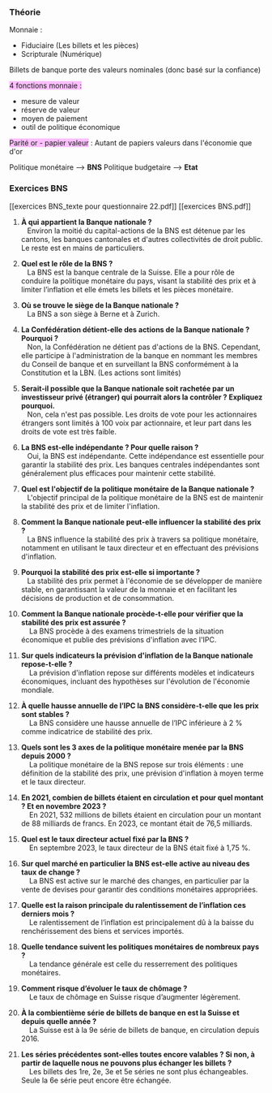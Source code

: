 ### Théorie
Monnaie :
- Fiduciaire (Les billets et les pièces)
- Scripturale (Numérique)

Billets de banque porte des valeurs nominales (donc basé sur la confiance)

<span style="background:#fdbfff">4 fonctions monnaie :</span>
- mesure de valeur
- réserve de valeur
- moyen de paiement
- outil de politique économique

<span style="background:#fdbfff">Parité or - papier valeur</span> : Autant de papiers valeurs dans l'économie que d'or

Politique monétaire --> **BNS**
Politique budgetaire --> **Etat**

### Exercices BNS

[[exercices BNS_texte pour questionnaire 22.pdf]]
[[exercices BNS.pdf]]

1. **À qui appartient la Banque nationale ?**    
   Environ la moitié du capital-actions de la BNS est détenue par les cantons, les banques cantonales et d'autres collectivités de droit public. Le reste est en mains de particuliers.

2. **Quel est le rôle de la BNS ?**    
   La BNS est la banque centrale de la Suisse. Elle a pour rôle de conduire la politique monétaire du pays, visant la stabilité des prix et à limiter l’inflation et elle émets les billets et les pièces monétaire.

3. **Où se trouve le siège de la Banque nationale ?**    
   La BNS a son siège à Berne et à Zurich.
   
4. **La Confédération détient-elle des actions de la Banque nationale ? Pourquoi ?**    
   Non, la Confédération ne détient pas d'actions de la BNS. Cependant, elle participe à l'administration de la banque en nommant les membres du Conseil de banque et en surveillant la BNS conformément à la Constitution et la LBN. (Les actions sont limités)
   
5. **Serait-il possible que la Banque nationale soit rachetée par un investisseur privé (étranger) qui pourrait alors la contrôler ? Expliquez pourquoi.**    
   Non, cela n'est pas possible. Les droits de vote pour les actionnaires étrangers sont limités à 100 voix par actionnaire, et leur part dans les droits de vote est très faible.
   
6. **La BNS est-elle indépendante ? Pour quelle raison ?**    
   Oui, la BNS est indépendante. Cette indépendance est essentielle pour garantir la stabilité des prix. Les banques centrales indépendantes sont généralement plus efficaces pour maintenir cette stabilité.

7. **Quel est l'objectif de la politique monétaire de la Banque nationale ?**    
   L'objectif principal de la politique monétaire de la BNS est de maintenir la stabilité des prix et de limiter l'inflation.

8. **Comment la Banque nationale peut-elle influencer la stabilité des prix ?**    
   La BNS influence la stabilité des prix à travers sa politique monétaire, notamment en utilisant le taux directeur et en effectuant des prévisions d'inflation.

9. **Pourquoi la stabilité des prix est-elle si importante ?**    
   La stabilité des prix permet à l'économie de se développer de manière stable, en garantissant la valeur de la monnaie et en facilitant les décisions de production et de consommation.

10. **Comment la Banque nationale procède-t-elle pour vérifier que la stabilité des prix est assurée ?**    
    La BNS procède à des examens trimestriels de la situation économique et publie des prévisions d'inflation avec l'IPC.

11. **Sur quels indicateurs la prévision d'inflation de la Banque nationale repose-t-elle ?**    
    La prévision d'inflation repose sur différents modèles et indicateurs économiques, incluant des hypothèses sur l'évolution de l'économie mondiale.

12. **À quelle hausse annuelle de l’IPC la BNS considère-t-elle que les prix sont stables ?**    
    La BNS considère une hausse annuelle de l’IPC inférieure à 2 % comme indicatrice de stabilité des prix.

13. **Quels sont les 3 axes de la politique monétaire menée par la BNS depuis 2000 ?**    
    La politique monétaire de la BNS repose sur trois éléments : une définition de la stabilité des prix, une prévision d'inflation à moyen terme et le taux directeur.

14. **En 2021, combien de billets étaient en circulation et pour quel montant ? Et en novembre 2023 ?**    
    En 2021, 532 millions de billets étaient en circulation pour un montant de 88 milliards de francs. En 2023, ce montant était de 76,5 milliards.

15. **Quel est le taux directeur actuel fixé par la BNS ?**    
    En septembre 2023, le taux directeur de la BNS était fixé à 1,75 %.

16. **Sur quel marché en particulier la BNS est-elle active au niveau des taux de change ?**    
    La BNS est active sur le marché des changes, en particulier par la vente de devises pour garantir des conditions monétaires appropriées.

17. **Quelle est la raison principale du ralentissement de l’inflation ces derniers mois ?**    
    Le ralentissement de l’inflation est principalement dû à la baisse du renchérissement des biens et services importés.

18. **Quelle tendance suivent les politiques monétaires de nombreux pays ?**    
    La tendance générale est celle du resserrement des politiques monétaires.

19. **Comment risque d’évoluer le taux de chômage ?**    
    Le taux de chômage en Suisse risque d’augmenter légèrement.

20. **À la combientième série de billets de banque en est la Suisse et depuis quelle année ?**    
    La Suisse est à la 9e série de billets de banque, en circulation depuis 2016.

21. **Les séries précédentes sont-elles toutes encore valables ? Si non, à partir de laquelle nous ne pouvons plus échanger les billets ?**    
    Les billets des 1re, 2e, 3e et 5e séries ne sont plus échangeables. Seule la 6e série peut encore être échangée.